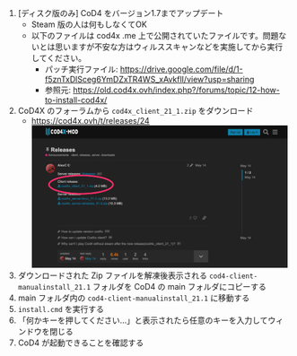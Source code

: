 1. [ディスク版のみ] CoD4 をバージョン1.7までアップデート
    - Steam 版の人は何もしなくてOK
    - 以下のファイルは cod4x .me 上で公開されていたファイルです。問題ないとは思いますが不安な方はウィルススキャンなどを実施してから実行してください。
        - パッチ実行ファイル: https://drive.google.com/file/d/1-f5znTxDlSceg6YmDZxTR4WS_xAvkflI/view?usp=sharing
        - 参照元: https://old.cod4x.ovh/index.php?/forums/topic/12-how-to-install-cod4x/
2. CoD4X のフォーラムから `cod4x_client_21_1.zip` をダウンロード
    - https://cod4x.ovh/t/releases/24  
![Where to download cod4x client file](./cod4clientdownload.png)
3. ダウンロードされた Zip ファイルを解凍後表示される `cod4-client-manualinstall_21.1` フォルダを CoD4 の main フォルダにコピーする
4. main フォルダ内の `cod4-client-manualinstall_21.1` に移動する
5. `install.cmd` を実行する
6. 「何かキーを押してください...」と表示されたら任意のキーを入力してウィンドウを閉じる
7. CoD4 が起動できることを確認する
